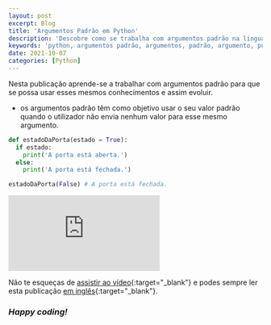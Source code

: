 ```yaml
---
layout: post
excerpt: Blog
title: 'Argumentos Padrão em Python'
description: 'Descobre como se trabalha com argumentos padrão na linguagem de programação Python. Obtém respostas às tuas dúvidas com a teoria e os exemplos apresentados.'
keywords: 'python, argumentos padrão, argumentos, padrão, argumento, publicação'
date: 2021-10-07
categories: [Python]
---
```


Nesta publicação aprende-se a trabalhar com argumentos padrão para que se possa usar esses mesmos conhecimentos e assim evoluir.

- os argumentos padrão têm como objetivo usar o seu valor padrão quando o utilizador não envia nenhum valor para esse mesmo argumento.

```python
def estadoDaPorta(estado = True):
  if estado:
    print('A porta está aberta.')
  else:
    print('A porta está fechada.')

estadoDaPorta(False) # A porta está fechada.
```

<div class="video-container">
  <iframe src="https://www.youtube.com/embed/dWk0XVIto3w" frameborder="0" allowfullscreen></iframe>
</div>

Não te esqueças de [assistir ao vídeo](https://youtu.be/dWk0XVIto3w){:target="\_blank"} e podes sempre ler esta publicação [em inglês](https://nelsonsilvadev.com/blog/20211007/default-arguments-in-python/){:target="\_blank"}.

### _Happy coding!_
